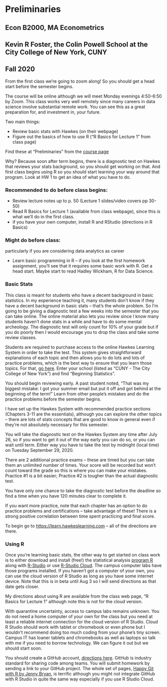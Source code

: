 Preliminaries
================

## Econ B2000, MA Econometrics

## Kevin R Foster, the Colin Powell School at the City College of New York, CUNY

## Fall 2020

From the first class we’re going to zoom along\! So you should get a
head start before the semester begins.

The course will be online although we will meet Monday evenings
4:50-6:50 by Zoom. This class works very well remotely since many
careers in data science involve substantial remote work. You can see
this as a great preparation for, and investment in, your future.

Two main things:

  - Review basic stats with Hawkes (on their webpage)
  - Figure out the basics of how to use R (“R Basics for Lecture 1” from
    class page)

Find these at “Preliminaries” from the [course
page](http://kfoster.ccny.cuny.edu/classes/fall2020/)

Why? Because soon after term begins, there is a diagnostic test on
Hawkes that reviews your stats background, so you should get working on
that. And first class begins using R so you should start learning your
way around that program. Look at HW 1 to get an idea of what you have to
do.

### Recommended to do before class begins:

  - Review lecture notes up to p. 50 (Lecture 1 slides/video covers pp
    30-50)
  - Read R Basics for Lecture 1 (available from class webpage), since
    this is what we’ll do in the first class.
  - if you have your own computer, install R and RStudio (directions in
    R Basics)

### Might do before class:

particularly if you are considering data analytics as career

  - Learn basic programming in R – if you look at the first homework
    assignment, you’ll see that it requires some basic work with R. Get
    a head start. Maybe start to read Hadley Wickham, R for Data
    Science.

### Basic Stats

This class is meant for students who have a decent background in basic
statistics. In my experience teaching it, many students don’t know if
they have a decent background in basic stats – that’s the whole problem.
So I’m going to be giving a diagnostic test a few weeks into the
semester that you can take online. The online material also lets you
review since I know many students haven’t done stats in a while and have
to do some mental archeology. The diagnostic test will only count for
10% of your grade but if you do poorly then I would encourage you to
drop the class and take some review classes.

Students are required to purchase access to the online Hawkes Learning
System in order to take the test. This system gives straightforward
explanations of each topic and then allows you to do lots and lots of
practice problems, which is the best way to ensure that you learn those
topics. For that, [go here](https://learn.hawkeslearning.com). Enter
your school (listed as “CUNY - The City College of New York”) and find
“Beginning Statistics”.

You should begin reviewing early. A past student noted, “That was my
biggest mistake: I got your summer email but put it off and got behind
at the beginning of the term\!” Learn from other people’s mistakes and
do the practice problems before the semester begins.

I have set up the Hawkes System with recommended practice sections
(Chapters 3-11 are the essentials), although you can explore the other
topics – there are lots of stats concepts that are good to know in
general even if they’re not absolutely necessary for this semester.

You will take the diagnostic test on the Hawkes System any time after
July 26, so if you want to get it out of the way early you can do so, or
you can wait until term. Either way you have to take the test by
midnight (local time) on Tuesday September 29, 2020.

There are 2 additional practice exams – these are timed but you can take
them an unlimited number of times. Your score will be recorded but won’t
count toward the grade so this is where you can make your mistakes.
Practice \#1 is a bit easier; Practice \#2 is tougher than the actual
diagnostic test.

You have only one chance to take the diagnostic test before the deadline
so find a time when you have 120 minutes clear to complete it.

If you want more practice, note that each chapter has an option to do
practice problems and certifications – take advantage of these\! There
is a strong positive correlation between time spent practicing and final
score.

To begin go to <https://learn.hawkeslearning.com> – all of the
directions are there.

### Using R

Once you’re learning basic stats, the other way to get started on class
work is to either download and install (free\!) the statistical analysis
[program R](http://www.r-project.org/) along with
[R-Studio](http://www.rstudio.com/) or use [R-Studio
Cloud](https://rstudio.cloud/). The campus computer labs have those
programs installed. If you haven’t got a computer of your own, you can
use the cloud version of R Studio as long as you have some internet
device. Note that this is in beta until Aug 3 so I will send directions
as that date gets closer.

My directions about using R are available from the class web page, “R
Basics for Lecture 1” although note this is not for the cloud version.

With quarantine uncertainty, access to campus labs remains unknown. You
do not need a home computer of your own for the class but you need at
least a reliable internet connection for the cloud version of R Studio.
Cloud R Studio should work with tablet or chromebook or even phone but I
wouldn’t recommend doing too much coding from your phone’s tiny screen.
Campus IT has loaner tablets and chromebooks as well as laptops so talk
with me if you need to borrow technology. We can figure it out but we
should start soon.

You should create a GitHub account, [directions
here](https://happygitwithr.com/github-acct.html). GitHub is industry
standard for sharing code among teams. You will submit homework by
sending a link to your GitHub project. The whole set of pages, [Happy
Git with R by Jenny Bryan](https://happygitwithr.com/), is terrific
although you might not integrate GitHub with R Studio in quite the same
way especially if you use R Studio Cloud.
